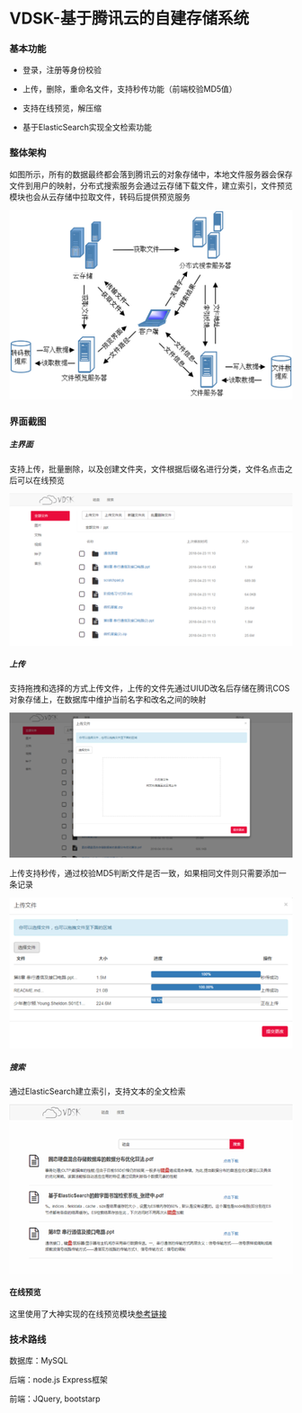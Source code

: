 # VDSK-基于腾讯云的自建存储系统

### 基本功能

- 登录，注册等身份校验

- 上传，删除，重命名文件，支持秒传功能（前端校验MD5值）
- 支持在线预览，解压缩
- 基于ElasticSearch实现全文检索功能

### 整体架构

如图所示，所有的数据最终都会落到腾讯云的对象存储中，本地文件服务器会保存文件到用户的映射，分布式搜索服务会通过云存储下载文件，建立索引，文件预览模块也会从云存储中拉取文件，转码后提供预览服务

![](./img/arch.png)

### 界面截图

##### 主界面

支持上传，批量删除，以及创建文件夹，文件根据后缀名进行分类，文件名点击之后可以在线预览

![](./img/index.png)

##### 上传

支持拖拽和选择的方式上传文件，上传的文件先通过UIUD改名后存储在腾讯COS对象存储上，在数据库中维护当前名字和改名之间的映射

![](./img/upload1.png)

上传支持秒传，通过校验MD5判断文件是否一致，如果相同文件则只需要添加一条记录

![](./img/upload2.png)

##### 搜索

通过ElasticSearch建立索引，支持文本的全文检索

![](./img/search.png)

#### 在线预览

这里使用了大神实现的在线预览模块[参考链接](https://github.com/kekingcn/kkFileView)

### 技术路线

数据库：MySQL

后端：node.js Express框架

前端：JQuery, bootstarp